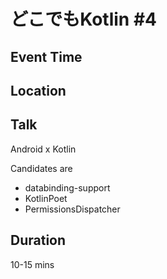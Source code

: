 # どこでもKotlin #4

## Event Time

## Location

## Talk

Android x Kotlin

Candidates are

* databinding-support
* KotlinPoet
* PermissionsDispatcher

## Duration

10-15 mins
